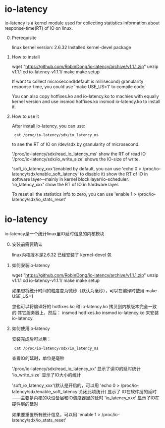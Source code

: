 io-latency
===========
io-latency is a kernel module used for collecting statistics information about
response-time(RT) of IO on linux.

0. Prerequisite

	linux kernel version: 2.6.32
	Installed kernel-devel package

1. How to install

	wget "https://github.com/RobinDong/io-latency/archive/v1.1.1.zip"
	unzip v1.1.1
	cd io-latency-v1.1.1/
	make
	make setup

	If want to collect microsecond(default is millisecond) granularity
	response-time, you could use 'make USE_US=1' to compile code.

	You can also copy hotfixes.ko and io-latency.ko to machies with equally
	kernel version and use
		insmod hotfixes.ko
		insmod io-latency.ko
	to install it.

2. How to use it

	After install io-latency, you can use:
		
		cat /proc/io-latency/sdx/io_latency_ms

	to see the RT of IO on /dev/sdx by granularity of microsecond.

	'/proc/io-latency/sdx/read_io_latency_ms' show the RT of read IO
	'/proc/io-latency/sdx/io_write_size' shows the IO-size of write.

	'soft_io_latency_xxx'(enabled by default, you can use
	'echo 0 > /proc/io-latency/sdx/enable_soft_latency' to disable it) show
	the RT of IO in software layer--mainly in kernel block layer\io-scheduler.
	'io_latency_xxx' show the RT of IO in hardware layer.

	To reset all the statistics info to zero, you can use
	'enable 1 > /proc/io-latency/sdx/io_stats_reset'



io-latency
===========
io-latency是一个统计linux里IO延时信息的内核模块

0. 安装前需要确认

	linux内核版本是2.6.32
	已经安装了 kernel-devel 包

1. 如何安装io-latency

	wget "https://github.com/RobinDong/io-latency/archive/v1.1.1.zip"
	unzip v1.1.1
	cd io-latency-v1.1.1/
	make
	make setup

	如果想将统计时间的粒度变为微秒（默认为毫秒），可以在编译时使用
    		make USE_US=1

	您也可以将编译好的 hotfixes.ko 和 io-latency.ko 拷贝到内核版本完全一致的
	其它服务器上，然后：
		insmod hotfixes.ko
		insmod io-latency.ko
	来安装io-latency.

2. 如何使用io-latency

	安装完成后可以用：
		
		cat /proc/io-latency/sdx/io_latency_ms

	查看IO的延时，单位是毫秒

	'/proc/io-latency/sdx/read_io_latency_xx' 显示了读IO的延时统计
	'io_write_size' 显示了IO大小的统计

	'soft_io_latency_xxx'(默认是开启的，可以用
	'echo 0 > /proc/io-latency/sdx/enable_soft_latency'关闭此项统计) 显示了
	IO在软件层的延时——主要是内核的块设备层和IO调度器里的延时
	'io_latency_xxx' 显示了IO在硬件层的延时

	如果要重置所有统计信息，可以用
	'enable 1 > /proc/io-latency/sdx/io_stats_reset'

